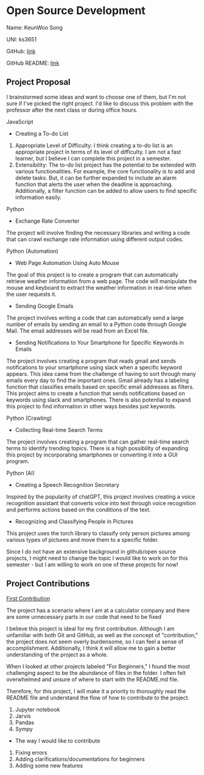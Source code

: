 # Open Source Development

Name: KeunWoo Song

UNI: ks3651

GitHub: [link](https://github.com/kw9212)

GitHub README: [link](https://github.com/kw9212/kw9212/blob/main/README.md)

## Project Proposal

I brainstormed some ideas and want to choose one of them, but I'm not sure if I've picked the right project. I'd like to discuss this problem with the professor after the next class or during office hours.

JavaScript

- Creating a To-do List

1. Appropriate Level of Difficulty: I think creating a to-do list is an appropriate project in terms of its level of difficulty. I am not a fast learner, but I believe I can complete this project in a semester.
2. Extensibility: The to-do list project has the potential to be extended with various functionalities. For example, the core functionality is to add and delete tasks. But, it can be further expanded to include an alarm function that alerts the user when the deadline is approaching. Additionally, a filter function can be added to allow users to find specific information easily.

Python

- Exchange Rate Converter

The project will involve finding the necessary libraries and writing a code that can crawl exchange rate information using different output codes.

Python (Automation)

- Web Page Automation Using Auto Mouse

The goal of this project is to create a program that can automatically retrieve weather information from a web page. The code will manipulate the mouse and keyboard to extract the weather information in real-time when the user requests it.

- Sending Google Emails

The project involves writing a code that can automatically send a large number of emails by sending an email to a Python code through Google Mail. The email addresses will be read from an Excel file.

- Sending Notifications to Your Smartphone for Specific Keywords in Emails

The project involves creating a program that reads gmail and sends notifications to your smartphone using slack when a specific keyword appears. This idea came from the challenge of having to sort through many emails every day to find the important ones. Gmail already has a labeling function that classifies emails based on specific email addresses as filters. This project aims to create a function that sends notifications based on keywords using slack and smartphones. There is also potential to expand this project to find information in other ways besides just keywords.

Python (Crawling)

- Collecting Real-time Search Terms

The project involves creating a program that can gather real-time search terms to identify trending topics. There is a high possibility of expanding this project by incorporating smartphones or converting it into a GUI program.

Python (AI)

- Creating a Speech Recognition Secretary

Inspired by the popularity of chatGPT, this project involves creating a voice recognition assistant that converts voice into text through voice recognition and performs actions based on the conditions of the text.

- Recognizing and Classifying People in Pictures

This project uses the torch library to classify only person pictures among various types of pictures and move them to a specific folder.

Since I do not have an extensive background in github/open source projects, I might need to change the topic I would like to work on for this semester - but I am willing to work on one of these projects for now!

## Project Contributions

[First Contribution](https://github.com/danthareja/contribute-to-open-source/issues/1)

The project has a scenario where I am at a calculator company and there are some unnecessary parts in our code that need to be fixed

I believe this project is ideal for my first contribution. Although I am unfamiliar with both Git and GitHub, as well as the concept of "contribution," the project does not seem overly burdensome, so I can feel a sense of accomplishment. Additionally, I think it will allow me to gain a better understanding of the project as a whole.

When I looked at other projects labeled "For Beginners," I found the most challenging aspect to be the abundance of files in the folder. I often felt overwhelmed and unsure of where to start with the README.md file.

Therefore, for this project, I will make it a priority to thoroughly read the README file and understand the flow of how to contribute to the project.

1. Jupyter notebook
2. Jarvis
3. Pandas
4. Sympy

- The way I would like to contribute

1. Fixing errors
2. Adding clarifications/documentations for beginners
3. Adding some new features
